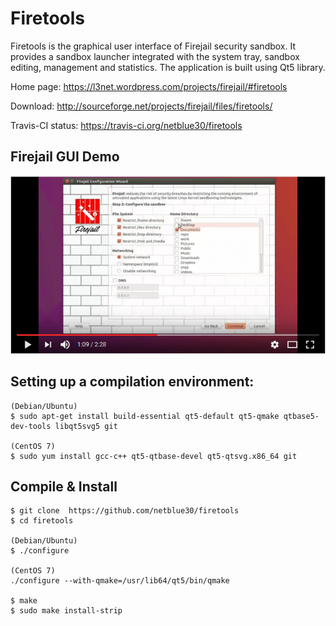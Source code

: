 # Firetools

Firetools is the graphical user interface of Firejail security sandbox. It provides a sandbox launcher
integrated with the system tray, sandbox editing, management and statistics. The application is built
using Qt5 library.

Home page: https://l3net.wordpress.com/projects/firejail/#firetools

Download: http://sourceforge.net/projects/firejail/files/firetools/

Travis-CI status: https://travis-ci.org/netblue30/firetools

## Firejail GUI Demo

[![firejail-ui](firejail-ui.png)](https://www.youtube.com/watch?v=OlrUDiuhnqs)

## Setting up a compilation environment:
`````
(Debian/Ubuntu)
$ sudo apt-get install build-essential qt5-default qt5-qmake qtbase5-dev-tools libqt5svg5 git

(CentOS 7)
$ sudo yum install gcc-c++ qt5-qtbase-devel qt5-qtsvg.x86_64 git
`````

## Compile & Install

`````
$ git clone  https://github.com/netblue30/firetools
$ cd firetools

(Debian/Ubuntu)
$ ./configure

(CentOS 7)
./configure --with-qmake=/usr/lib64/qt5/bin/qmake

$ make
$ sudo make install-strip
`````


